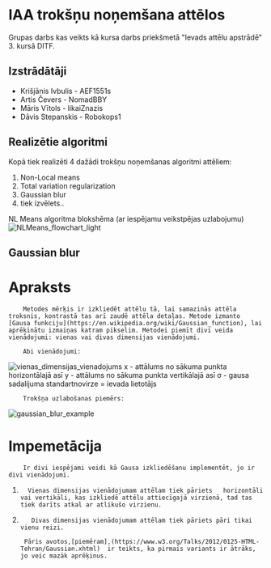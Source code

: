 # IAA trokšņu noņemšana attēlos  
Grupas darbs kas veikts kā kursa darbs priekšmetā "Ievads attēlu apstrādē" 3. kursā DITF.

## Izstrādātāji
* Krišjānis Ivbulis - AEF1551s
* Artis Čevers - NomadBBY
* Māris Vītols - likaiZnazis
* Dāvis Stepanskis - Robokops1

## Realizētie algoritmi
Kopā tiek realizēti 4 dažādi trokšņu noņemšanas algoritmi attēliem:
1. Non-Local means
2. Total variation regularization
3. Gaussian blur
4. tiek izvēlets..

NL Means algoritma blokshēma (ar iespējamu veikstpējas uzlabojumu)
![NLMeans_flowchart_light](https://github.com/AEF1551s/IAA_image_noise_reduction/assets/65708516/43812530-e97f-4ccf-b314-a4f716a428b3)

## Gaussian blur
#     Apraksts
        Metodes mērķis ir izkliedēt attēlu tā, lai samazinās attēla troksnis, kontrastā tas arī zaudē attēla detaļas. Metode izmanto [Gausa funkciju](https://en.wikipedia.org/wiki/Gaussian_function), lai aprēķinātu izmaiņas katram pikselim. Metodei piemīt divi veida vienādojumi: vienas vai divas dimensijas vienādojumi.

        Abi vienādojumi:
![vienas_dimensijas_vienadojums](https://i.stack.imgur.com/lXRKO.png)
        x - attālums no sākuma punkta horizontālajā asī
        y - attālums no sākuma punkta vertikālajā asī
        σ - gausa sadalijuma standartnovirze = ievada lietotājs

        Trokšņa uzlabošanas piemērs:
![gaussian_blur_example](https://upload.wikimedia.org/wikipedia/commons/thumb/d/d7/Halftone%2C_Gaussian_Blur.jpg/220px-Halftone%2C_Gaussian_Blur.jpg)

#     Impemetācija
        Ir divi iespējami veidi kā Gausa izkliedēšanu implementēt, jo ir divi vienādojumi. 
        
1.       Vienas dimensijas vienādojumam attēlam tiek pāriets   horizontāli vai vertikāli, kas izkliedē attēlu attiecīgajā virzienā, tad tas tiek darīts atkal ar atlikušo virzienu.

2.        Divas dimensijas vienādojumam attēlam tiek pāriets pāri tikai vienu reizi.

        Pāris avotos,[piemēram],(https://www.w3.org/Talks/2012/0125-HTML-Tehran/Gaussian.xhtml)  ir teikts, ka pirmais variants ir ātrāks, jo veic mazāk aprēķinus. 